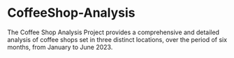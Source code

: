 # CoffeeShop-Analysis
The Coffee Shop Analysis Project provides a comprehensive and detailed analysis of coffee shops set in three distinct locations, over the period of six months, from January to June 2023.
